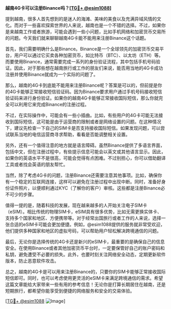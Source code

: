 **越南4G卡可以注册Binance吗？[[TG💪+ @esim1088](https://t.me/s/esim1088)]**

提到越南，很多人首先想到的是迷人的海滩、美味的美食以及充满异域风情的文化。而对于一些喜欢探索世界的人来说，越南也是一个不错的选择。不过，如果你是来越南工作或者旅游，可能会遇到一些小问题，比如手机网络和加密货币交易所的问题。今天我们就来聊聊越南4G卡能不能用来注册Binance这个话题。

首先，我们需要明确什么是Binance。Binance是一个全球领先的加密货币交易平台，用户可以通过它买卖各种加密货币，如比特币（BTC）、以太坊（ETH）等。而要使用Binance，通常需要完成一系列的身份验证流程，其中包括手机号码验证。因此，对于那些想在越南旅行或工作的朋友们来说，能否用当地的4G卡成功注册并使用Binance就成为一个实际的问题了。

那么，越南的4G卡到底能不能用来注册Binance呢？答案是可以的，但前提是你的4G卡能够正常接收短信验证码。因为Binance要求用户通过手机号码接收短信验证码来进行身份验证。如果你的越南4G卡能够正常接收国际短信，那么你就完全可以利用它来完成Binance的注册过程。

不过，在实际操作中，可能会有一些小插曲。比如，有些用户的4G卡可能无法接收到国际短信，这可能是由于运营商的限制或者是网络设置的问题。在这种情况下，建议先检查一下自己的SIM卡是否支持接收国际短信。如果发现问题，可以尝试联系当地的电信运营商寻求帮助，看看是否能调整相关设置。

另外，还有一个值得注意的地方就是语言障碍。虽然Binance提供了多语言界面，包括中文，但在注册过程中，有些提示信息可能会以英文或其他语言显示。因此，如果你的英语水平不是很高，可能会觉得有点困难。不过别担心，你可以借助翻译工具或者找会英语的朋友帮忙。

当然，除了考虑4G卡的问题，注册Binance还需要注意其他事项。比如，确保你有一个稳定的互联网连接，这样可以避免在注册过程中出现中断。同时，准备好身份证件照片，以便顺利通过KYC（了解你的客户）审核。这些都是注册Binance必不可少的步骤。

值得一提的是，随着科技的发展，现在越来越多的人开始关注电子SIM卡（eSIM）。相比传统的物理SIM卡，eSIM具有很多优势，比如无需更换实体卡、支持多个国家和地区、方便携带等。对于经常出国旅行或者工作的人来说，选择一张合适的eSIM卡可能会更加便捷。例如，@esim1088提供的服务就非常受欢迎，他们提供多种国家和地区的虚拟号码，可以帮助用户轻松解决跨境通信的问题。

最后，无论你是选择传统的4G卡还是新兴的eSIM卡，最重要的是确保自己的信息安全。在使用Binance或者其他加密货币平台时，一定要保管好自己的账户密码和私钥，避免遭受不必要的损失。此外，也要时刻关注网络安全动态，定期更新软件版本，防止恶意软件攻击。

总之，越南的4G卡是可以用来注册Binance的，只要你的SIM卡能够正常接收国际短信即可。同时，也可以考虑使用更灵活的eSIM卡来满足跨境通信的需求。希望这篇文章能给大家带来一些有用的参考信息！无论你是打算长期居住在越南，还是短期旅行，都希望你能享受到便捷的网络服务和安全的交易体验。

[[TG💪+ @esim1088](https://t.me/s/esim1088) ![Image](https://i.postimg.cc/4NQfJmqS/Snipaste-2025-05-13-00-14-12.png)]